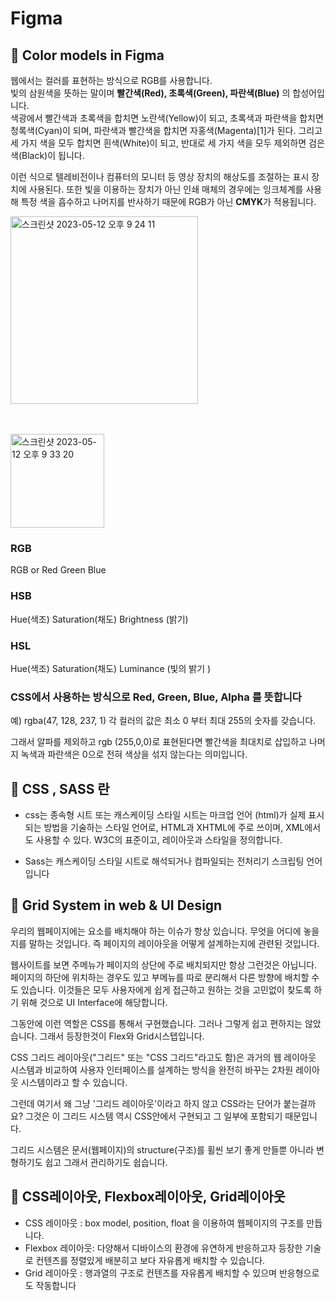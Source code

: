 # Figma
## 🍑 Color models in Figma

웹에서는 컬러를 표현하는 방식으로 RGB를 사용합니다.  
빛의 삼원색을 뜻하는 말이며 **빨간색(Red), 초록색(Green), 파란색(Blue)** 의 합성어입니다.    
색광에서 빨간색과 초록색을 합치면 노란색(Yellow)이 되고, 초록색과 파란색을 합치면 청록색(Cyan)이 되며, 파란색과 빨간색을 합치면 자홍색(Magenta)[1]가 된다. 그리고 세 가지 색을 모두 합치면 흰색(White)이 되고, 반대로 세 가지 색을 모두 제외하면 검은색(Black)이 됩니다.

이런 식으로 텔레비전이나 컴퓨터의 모니터 등 영상 장치의 해상도를 조절하는 표시 장치에 사용된다. 또한 빛을 이용하는 장치가 아닌 인쇄 매체의 경우에는 잉크체계를 사용해 특정 색을 흡수하고 나머지를 반사하기 때문에 RGB가 아닌 **CMYK**가 적용됩니다.

<img width="300" alt="스크린샷 2023-05-12 오후 9 24 11" src="https://github.com/PhoebeYoon/Figma/assets/48478079/8c97f431-20f2-4e81-bd6c-888410af0147">

<br /><br />
<img width="150" alt="스크린샷 2023-05-12 오후 9 33 20" src="https://github.com/PhoebeYoon/Figma/assets/48478079/2824df07-ce9d-474a-af85-a4f0b397a88f">


### RGB   
RGB or Red Green Blue 
### HSB   
Hue(색조) Saturation(채도) Brightness (밝기)

### HSL   
Hue(색조) Saturation(채도) Luminance  (빛의 밝기 )
### CSS에서 사용하는 방식으로 Red, Green, Blue, Alpha 를 뜻합니다
예) rgba(47, 128, 237, 1) 각 컬러의 값은 최소 0 부터 최대 255의 숫자를 갖습니다. 

그래서 알파를 제외하고 rgb (255,0,0)로 표현된다면 빨간색을 최대치로 삽입하고 나머지 녹색과 파란색은 0으로 전혀 색상을 섞지 않는다는 의미입니다.  

## 🍑 CSS , SASS 란
- css는 종속형 시트 또는 캐스케이딩 스타일 시트는 마크업 언어 (html)가 실제 표시되는 방법을 기술하는 스타일 언어로, HTML과 XHTML에 주로 쓰이며, XML에서도 사용할 수 있다. W3C의 표준이고, 레이아웃과 스타일을 정의합니다.

- Sass는 캐스케이딩 스타일 시트로 해석되거나 컴파일되는 전처리기 스크립팅 언어입니다


## 🍑 Grid System in web & UI Design
우리의 웹페이지에는 요소를 배치해야 하는 이슈가 항상 있습니다. 무엇을 어디에 놓을지를 말하는 것입니다. 즉 페이지의 레이아웃을 어떻게 설계하는지에 관련된 것입니다.

웹사이트를 보면 주메뉴가 페이지의 상단에 주로 배치되지만 항상 그런것은 아닙니다. 페이지의 하단에 위치하는 경우도 있고 부메뉴를 따로 분리해서 다른 방향에 배치할 수도 있습니다. 이것들은 모두 사용자에게 쉽게 접근하고 원하는 것을 고민없이 찾도록 하기 위해 것으로 UI Interface에 해당합니다.

그동안에 이런 역할은 CSS를 통해서 구현했습니다. 그러나 그렇게 쉽고 편하지는 않았습니다. 그래서 등장한것이 Flex와 Grid시스텝입니다.  

CSS 그리드 레이아웃("그리드" 또는 "CSS 그리드"라고도 함)은 과거의 웹 레이아웃 시스템과 비교하여 사용자 인터페이스를 설계하는 방식을 완전히 바꾸는 2차원 레이아웃 시스템이라고 할 수 있습니다. 

그런데 여기서 왜 그냥 '그리드 레이아웃'이라고 하지 않고 CSS라는 단어가 붙는걸까요?  그것은 이 그리드 시스템 역시 CSS안에서 구현되고 그 일부에 포함되기 때문입니다. 

그리드 시스템은 문서(웹페이지)의 structure(구조)를 휠씬 보기 좋게 만들뿐 아니라 변형하기도 쉽고 그래서 관리하기도 쉽습니다. 

## 🍑 CSS레이아웃, Flexbox레이아웃, Grid레이아웃
- CSS 레이아웃 : box model, position, float 을 이용하여 웹페이지의 구조를 만듭니다.
- Flexbox 레이아웃: 다양해서 디바이스의 환경에 유연하게 반응하고자 등장한 기술로 컨텐츠를 정렬있게 배분히고 보다 자유롭게 배치할 수 있습니다.
- Grid 레이아웃 : 행과열의 구조로 컨텐츠를 자유롭게 배치할 수 있으며 반응형으로도 작동합니다

